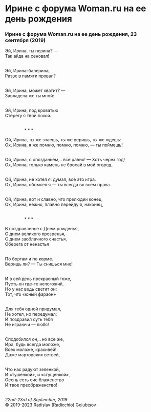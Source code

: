 <style>p{text-align:left}</style>
# Ирине с форума Woman.ru на ее день рождения

### Ирине с форума Woman.ru на ее день рождения, 23 сентября (2019)

Эй, Ирина, ты перина? &mdash;<br />
Так айда на сеновал!

<br />Эй, Ирина-балерина,<br />
Разве в памяти провал?

<br />Эй, Ирина, может хватит? &mdash;<br />
Завладела же ты мной:

<br />Эй, Ирина, под кроватью<br />
Стерегу я твой покой.

<br />&nbsp;&nbsp;&nbsp;&nbsp;&nbsp;&nbsp;&nbsp;&nbsp;&nbsp;&nbsp;&nbsp;&nbsp;&nbsp;&nbsp;&nbsp;&nbsp;\* \* \*

Ой, Ирина, ты же знаешь, ты же веришь, ты же ждешь:<br />
Ох, Ирина, я же помню, помню, помню, &mdash; ты поймешь!

<br />Ой, Ирина, с опозданьем,.. все равно! &mdash; Хоть через год!<br />
Ох, Ирина, только камень не бросай в мой огород.

<br />Ой, Ирина, не хотел я: думал, все это игра.<br />
Ох, Ирина, обомлел я &mdash; ты всегда во всем права.

<br />Ой, Ирина, вот и славно, что прелюдии конец,<br />
Ох, Ирина, нежно, плавно перейду я, наконец,

<br />&nbsp;&nbsp;&nbsp;&nbsp;&nbsp;&nbsp;&nbsp;&nbsp;&nbsp;&nbsp;&nbsp;&nbsp;&nbsp;&nbsp;&nbsp;&nbsp;\* \* \*

В поздравленье с Днем рожденья,<br />
С днем великого прозренья,<br />
С днем заоблачного счастья,<br />
Оберега от ненастья

<br />По бортам и по корме.<br />
Веришь ли? &mdash; Ты снишься мне!

<br />И в сей день прекрасный тоже,<br />
Пусть он где-то непогожий,<br />
Но у нас ведь светит он:<br />
Тот, что &laquo;юный фараон&raquo;

<br />Для тебя одной придумал,<br />
Не хотел, но передумал:<br />
И поздравил суть тебя<br />
Не играючи &mdash; любя!

<br />Сподобился он,.. но все же,<br />
Ира, будь всегда моложе,<br />
Всех моложе, красивей!<br />
Даже мартовских ветвей,

<br />Что нас радуют зеленкой,<br />
И &laquo;тушенкой&raquo;, и &laquo;сгущенкой&raquo;,<br />
Осень есть сие блаженство<br />
И твое преображенство!

<br />*22nd-23rd of September, 2019*<br />
&copy; 2019-2023 Radislav (Radicchio) Golubtsov

